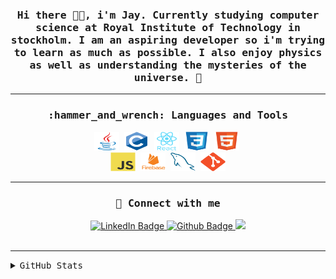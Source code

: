 
<h3 style ="text-align:center"><samp> Hi there 👋🏾, i'm Jay. Currently studying computer science at Royal Institute of Technology in stockholm. 
  I am an aspiring developer so i'm trying to learn as much as possible. I also enjoy physics as well as understanding the mysteries of the universe. 📡  </samp></h3>

---

<h3 align="center"><samp> :hammer_and_wrench: Languages and Tools </samp></h3> 
<div align="center">
  <img height="30" src="https://github.com/devicons/devicon/blob/master/icons/java/java-original.svg" title="Java" alt="Java" width="40" height="40"/>&nbsp;
  <img height="30" src="https://github.com/devicons/devicon/blob/master/icons/c/c-original.svg" title="C-program" alt="c" width="40" height="40"/>&nbsp;
  <img height="30" src="https://github.com/devicons/devicon/blob/master/icons/react/react-original-wordmark.svg" title="React" alt="React" width="40" height="40"/>&nbsp;
  <img height="30" src="https://github.com/devicons/devicon/blob/master/icons/css3/css3-original.svg"  title="CSS3" alt="CSS" width="40" height="40"/>&nbsp;
  <img height="30" src="https://github.com/devicons/devicon/blob/master/icons/html5/html5-original.svg" title="HTML5" alt="HTML" width="40" height="40"/>&nbsp;
  <br>
  <img height="30" src="https://github.com/devicons/devicon/blob/master/icons/javascript/javascript-original.svg" title="JavaScript" alt="JavaScript" width="40" height="40"/>&nbsp;
  <img height="30" src="https://github.com/devicons/devicon/blob/master/icons/firebase/firebase-plain-wordmark.svg" title="Firebase" alt="Firebase" width="40" height="40"/>&nbsp;
  <img height="30" src="https://github.com/devicons/devicon/blob/master/icons/mysql/mysql-original.svg" title="MySQL"  alt="MySQL" width="40" height="40"/>&nbsp;
  <img height="30" src="https://github.com/devicons/devicon/blob/master/icons/git/git-original.svg" title="Git" **alt="Git" width="40" height="40"/>
</div>

---

<h3 align="center"><samp>💬 Connect with me</samp></h3> 
<div id="badges" align="center">
  <a href="https://www.linkedin.com/in/jabezotieno/">
    <img src="https://img.shields.io/badge/LinkedIn-blueviolet?style=for-the-badge&logo=LinkedIn&logoColor=white" alt="LinkedIn Badge"/>
  </a>
  <a href="https://github.com/Jakunot">
    <img src="https://img.shields.io/badge/Github-blueviolet?style=for-the-badge&logo=Github&logoColor=white" alt="Github Badge"/>
  </a>
  <a href="mailto: jabkun@gmail.com"> <img src="https://img.shields.io/badge/e‑mail-blueviolet?style=for-the-badge&logo=GMail&logoColor=white"/></a>
</div>
<br>

---

<details>
  <summary><samp>GitHub Stats</samp></summary>
  <p align="center">
 
 <a href="https://github.com/anuraghazra/github-readme-stats"><img align="center" width="400px" height="148px" src="https://github-readme-stats.vercel.app/api?username=Jakunot&show_icons=true&include_all_commits=true&theme=graywhite&hide_border=true" alt="Anurag's github stats" /></a> <br>
    <a href="https://github.com/anuraghazra/github-readme-stats"><img align="center" width="400px" height="148px" src="https://github-readme-stats.vercel.app/api/top-langs/?username=Jakunot&layout=compact&theme=graywhite&hide_border=true" /></a> 
  </p>
 </details>

